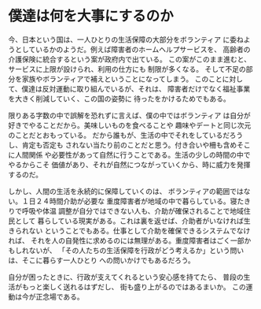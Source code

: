 # 僕達は何を大事にするのか

今、日本という国は、一人ひとりの生活保障の大部分をボランティア
に委ねようとしているかのようだ。例えば障害者のホームヘルプサービスを、
高齢者の介護保険に統合するという案が政府内で出ている。
この案がこのまま進むと、サービスに上限が設けられ、利用の仕方にも
制限が多くなる。
そして不足の部分を家族やボランティアで補えということになってしまう。
このことに対して、僕達は反対運動に取り組んでいるが、それは、
障害者だけでなく福祉事業を大きく削減していく、この国の姿勢に
待ったをかけるためでもある。

限りある字数の中で誤解を恐れずに言えば、僕の中ではボランティア
は自分が好きでやることだから。美味しいものを食べることや
趣味やデートと同じ次元のことだとおもっている。
だから誰もが、生活の中でそれをしているだろうし、肯定も否定も
されない当たり前のことだと思う。付き合いや柵も含めそこに人間関係
や必要性があって自然に行うことである。生活の少しの時間の中でやるからこそ
価値があり、それが自然につながっていくから、時に威力を発揮するのだ。

しかし、人間の生活を永続的に保障していくのは、
ボランティアの範囲ではない。１日２４時間介助が必要な
重度障害者が地域の中で暮らしている。寝たきりで呼吸や体温
調整が自分ではできない人も、介助が確保されることで地域住民として
暮らしている現実がある。これは裏を返せば、介助者がいなければ生きられない
ということでもある。仕事として介助を確保できるシステムでなければ、
それを人の自発性に求めるのには無理がある。重度障害者はごく一部かもしれないが、
「その人たちの生活保障を行政がどう考えるか」という問いは、そこに暮らす一人ひとり
への問いかけでもあるだろう。

自分が困ったときに、行政が支えてくれるという安心感を持てたら、
普段の生活がもっと楽しく送れるはずだし、
街も盛り上がるのではあるまいか。
この運動は今が正念場である。
